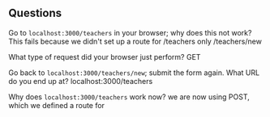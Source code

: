 ## Questions

Go to `localhost:3000/teachers` in your browser; why does this not work?
This fails because we didn't set up a route for /teachers only /teachers/new

What type of request did your browser just perform?
GET

Go back to `localhost:3000/teachers/new`; submit the form again. What URL do you end up at?
localhost:3000/teachers

Why does `localhost:3000/teachers` work now?
we are now using POST, which we defined a route for
